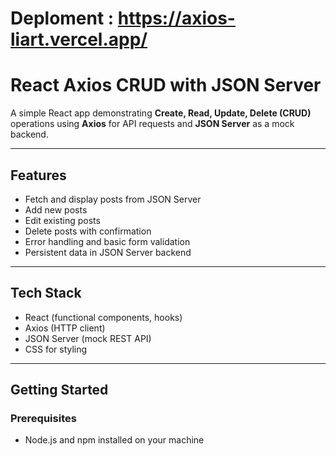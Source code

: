 # Deploment : https://axios-liart.vercel.app/


# React Axios CRUD with JSON Server


A simple React app demonstrating **Create, Read, Update, Delete (CRUD)** operations using **Axios** for API requests and **JSON Server** as a mock backend.

---

## Features

- Fetch and display posts from JSON Server
- Add new posts
- Edit existing posts
- Delete posts with confirmation
- Error handling and basic form validation
- Persistent data in JSON Server backend

---

## Tech Stack

- React (functional components, hooks)
- Axios (HTTP client)
- JSON Server (mock REST API)
- CSS for styling

---

## Getting Started

### Prerequisites

- Node.js and npm installed on your machine
